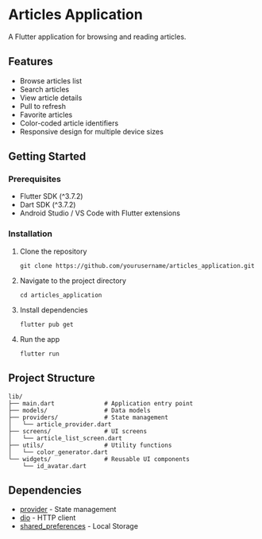 # Articles Application

A Flutter application for browsing and reading articles.

## Features

- Browse articles list
- Search articles
- View article details
- Pull to refresh
- Favorite articles
- Color-coded article identifiers
- Responsive design for multiple device sizes

## Getting Started

### Prerequisites

- Flutter SDK (^3.7.2)
- Dart SDK (^3.7.2)
- Android Studio / VS Code with Flutter extensions

### Installation

1. Clone the repository
   ```
   git clone https://github.com/yourusername/articles_application.git
   ```

2. Navigate to the project directory
   ```
   cd articles_application
   ```

3. Install dependencies
   ```
   flutter pub get
   ```

4. Run the app
   ```
   flutter run
   ```

## Project Structure

```
lib/
├── main.dart              # Application entry point
├── models/                # Data models
├── providers/             # State management
│   └── article_provider.dart
├── screens/               # UI screens
│   └── article_list_screen.dart
├── utils/                 # Utility functions
│   └── color_generator.dart
└── widgets/               # Reusable UI components
    └── id_avatar.dart
```

## Dependencies

- [provider](https://pub.dev/packages/provider) - State management
- [dio](https://pub.dev/packages/dio) - HTTP client
- [shared_preferences](https://pub.dev/packages/shared_preferences) - Local Storage
